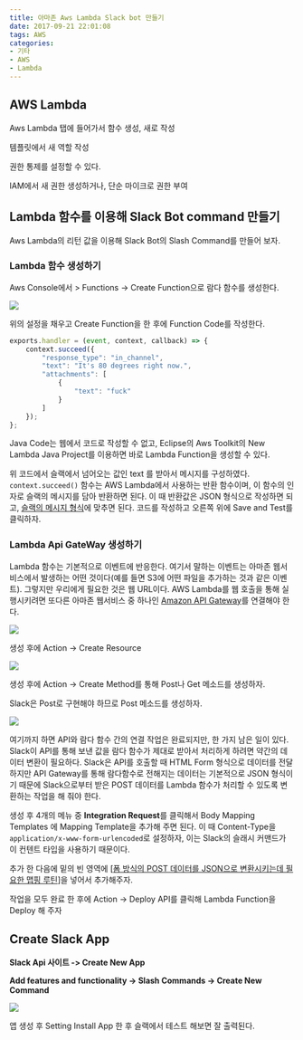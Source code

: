 ```yaml
---
title: 아마존 Aws Lambda Slack bot 만들기
date: 2017-09-21 22:01:08
tags: AWS
categories: 
- 기타
- AWS
- Lambda
---
```


## AWS Lambda

Aws Lambda 탭에 들어가서 함수 생성, 새로 작성



템플릿에서 새 역할 작성



권한 통제를 설정할 수 있다.

IAM에서 새 권한 생성하거나, 단순 마이크로 권한 부여



## Lambda 함수를 이용해 Slack Bot command 만들기

Aws Lambda의 리턴 값을 이용해 Slack Bot의 Slash Command를 만들어 보자.

### Lambda 함수 생성하기

Aws Console에서 > Functions -> Create Function으로 람다 함수를 생성한다.

![](/images/aws/lambda.png)

위의 설정을 채우고 Create Function을 한 후에 Function Code를 작성한다.

```javascript
exports.handler = (event, context, callback) => {
    context.succeed({
        "response_type": "in_channel",
        "text": "It's 80 degrees right now.",
        "attachments": [
            {
                "text": "fuck"
            }
        ]
    });
};
```

Java Code는 웹에서 코드로 작성할 수 없고, Eclipse의 Aws Toolkit의 New Lambda Java Project를 이용하면 바로 Lambda Function을 생성할 수 있다.

위 코드에서 슬랙에서 넘어오는 값인 text 를 받아서 메시지를 구성하였다. `context.succeed()` 함수는 AWS Lambda에서 사용하는 반환 함수이며, 이 함수의 인자로 슬랙의 메시지를 담아 반환하면 된다. 이 때 반환값은 JSON 형식으로 작성하면 되고, [슬랙의 메시지 형식](https://api.slack.com/docs/formatting)에 맞추면 된다. 코드를 작성하고 오른쪽 위에 Save and Test를 클릭하자.



###  Lambda Api GateWay 생성하기

Lambda 함수는 기본적으로 이벤트에 반응한다. 여기서 말하는 이벤트는 아마존 웹서비스에서 발생하는 어떤 것이다(예를 들면 S3에 어떤 파일을 추가하는 것과 같은 이벤트). 그렇지만 우리에게 필요한 것은 웹 URL이다. AWS Lambda를 웹 호출을 통해 실행시키려면 또다른 아마존 웹서비스 중 하나인 [Amazon API Gateway](https://aws.amazon.com/ko/api-gateway/)를 연결해야 한다.

![](/images/aws/api.png)

생성 후에 Action -> Create Resource

![](/images/aws/resource.png)

생성 후에 Action -> Create Method를 통해 Post나 Get 메소드를 생성하자.

Slack은 Post로 구현해야 하므로 Post 메소드를 생성하자.

![](/images/aws/method.png)

여기까지 하면 API와 람다 함수 간의 연결 작업은 완료되지만, 한 가지 남은 일이 있다. Slack이 API를 통해 보낸 값을 람다 함수가 제대로 받아서 처리하게 하려면 약간의 데이터 변환이 필요하다. Slack은 API를 호출할 때 HTML Form 형식으로 데이터를 전달하지만 API Gateway를 통해 람다함수로 전해지는 데이터는 기본적으로 JSON 형식이기 때문에 Slack으로부터 받은 POST 데이터를 Lambda 함수가 처리할 수 있도록 변환하는 작업을 해 줘야 한다. 

생성 후 4개의 메뉴 중 **Integration Request**를 클릭해서 Body Mapping Templates 에 Mapping Template을 추가해 주면 된다. 이 때 Content-Type을 ```application/x-www-form-urlencoded```로 설정하자, 이는 Slack의 슬래시 커맨드가 이 컨텐트 타입을 사용하기 때문이다.

추가 한 다음에 밑의 빈 영역에 [[폼 방식의 POST 데이터를 JSON으로 변환시키는데 필요한 맵핑 루틴](https://gist.github.com/sjoonk/20ae13e5cd8be88e9824e3bad11b2859)]을 넣어서 추가해주자.

작업을 모두 완료 한 후에 Action -> Deploy API를 클릭해 Lambda Function을 Deploy 해 주자



## Create Slack App

**Slack Api 사이트 -> Create New App**

**Add features and functionality -> Slash Commands -> Create New Command**

![](/images/aws/slackapi.png)



앱 생성 후 Setting Install App 한 후 슬랙에서 테스트 해보면 잘 출력된다.